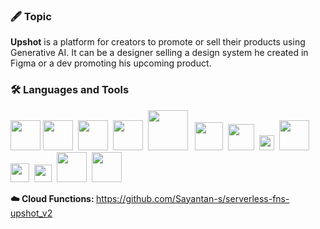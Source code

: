 ### 🖋️ Topic

<b>Upshot</b> is a platform for creators to promote or sell their products using Generative AI. It can be a designer selling a design system he created in Figma or a dev promoting his upcoming product.

### 🛠️ Languages and Tools

<img src="https://cdn.svgporn.com/logos/typescript-icon.svg" width="48">&nbsp;<img src="https://cdn.svgporn.com/logos/react.svg" width="48">
&nbsp;<img src="https://cdn.svgporn.com/logos/vitejs.svg" width="48">
&nbsp;<img src="https://cdn.svgporn.com/logos/redux.svg" width="48">
&nbsp;<img src="https://cdn.svgporn.com/logos/tailwindcss-icon.svg" width="64">
&nbsp;&nbsp;<img src="https://cdn.svgporn.com/logos/nodejs-icon.svg" width="45">
&nbsp;<img src="https://cdn.svgporn.com/logos/prisma.svg" width="42">
&nbsp;<img src="https://cdn.svgporn.com/logos/mongodb-icon.svg" width="24">
&nbsp;<img src="https://cdn.svgporn.com/logos/google-cloud-functions.svg" width="48">
&nbsp;<img src="https://cdn.svgporn.com/logos/upstash-icon.svg" width="30">
&nbsp;<img src="https://www.gitbook.com/cdn-cgi/image/width=36,dpr=2,height=36,fit=contain,format=auto/https%3A%2F%2F876297641-files.gitbook.io%2F~%2Ffiles%2Fv0%2Fb%2Fgitbook-x-prod.appspot.com%2Fo%2Fspaces%252F-LUuDmt_xXMfG66Rn1GA%252Ficon%252FHOq80FSJicAlE4bVptC9%252Fbull.png%3Falt%3Dmedia%26token%3D10a2ba71-db1f-4d5c-8787-3dbedc8dd3ce" width="28">
&nbsp;<img src="https://cdn.svgporn.com/logos/yarn.svg" width="48">
&nbsp;<img src="https://cdn.svgporn.com/logos/nx.svg" width="48">

<b>☁️ Cloud Functions: </b>https://github.com/Sayantan-s/serverless-fns-upshot_v2
